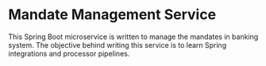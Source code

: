 # Mandate Management Service

This Spring Boot microservice is written to manage the mandates in banking system. The objective behind writing this service is to learn Spring integrations and processor pipelines.
